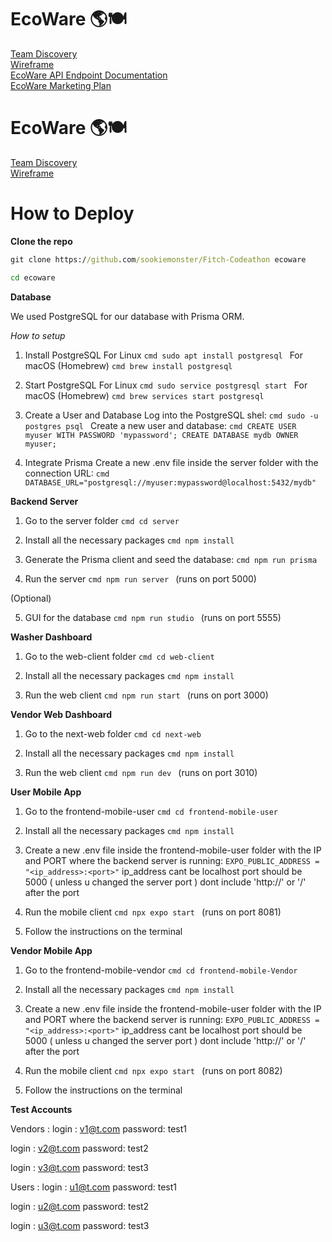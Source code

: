# EcoWare 🌎🍽️
[Team Discovery](https://www.figma.com/board/gGCsLOUfskSWuw0Flmw9gt/Team-4-Discovery?node-id=0-1&node-type=canvas&t=GIlpj3XGpo9iecjX-0) <br>
[Wireframe](https://www.figma.com/design/vBSkMnoNiU1iBdxIJ5l15O/EcoWare?node-id=17-49&node-type=canvas&t=M0Y08aw3LX3AAdWn-0) <br>
[EcoWare API Endpoint Documentation](https://github.com/user-attachments/files/17452292/EcoWare.API.Endpoint.Documentation.pdf) <br>
[EcoWare Marketing Plan](https://github.com/user-attachments/files/17452301/EcoWare.Marketing.Plan.pdf)

# EcoWare 🌎🍽️
[Team Discovery](https://www.figma.com/board/gGCsLOUfskSWuw0Flmw9gt/Team-4-Discovery?node-id=0-1&node-type=canvas&t=GIlpj3XGpo9iecjX-0) <br>
[Wireframe](https://www.figma.com/design/vBSkMnoNiU1iBdxIJ5l15O/EcoWare?node-id=17-49&node-type=canvas&t=M0Y08aw3LX3AAdWn-0)

# How to Deploy

**Clone the repo**

```cmd
git clone https://github.com/sookiemonster/Fitch-Codeathon ecoware

cd ecoware
```

**Database**

We used PostgreSQL for our database with Prisma ORM.

*How to setup*

  1. Install PostgreSQL
    For Linux 
    ```cmd
    sudo apt install postgresql
    ```
    For macOS (Homebrew) 
    ```cmd
    brew install postgresql
    ```
    
  3. Start PostgreSQL
    For Linux 
    ```cmd
    sudo service postgresql start
    ```
    For macOS (Homebrew) 
    ```cmd
    brew services start postgresql
    ```
    
  5. Create a User and Database
    Log into the PostgreSQL shel: 
    ```cmd
    sudo -u postgres psql
    ```
    Create a new user and database: 
    ```cmd
    CREATE USER myuser WITH PASSWORD 'mypassword';
    CREATE DATABASE mydb OWNER myuser;
    ```

  7. Integrate Prisma
    Create a new .env file inside the server folder with the connection URL:
    ```cmd
    DATABASE_URL="postgresql://myuser:mypassword@localhost:5432/mydb"
    ```

**Backend Server**

  1. Go to the server folder
    ```cmd
    cd server
    ```

  3. Install all the necessary packages
    ```cmd
    npm install
    ```

  5. Generate the Prisma client and seed the database:
    ```cmd
    npm run prisma
    ```

  7. Run the server
    ```cmd
    npm run server
    ```
    (runs on port 5000)

  (Optional)

  5. GUI for the database
    ```cmd
    npm run studio
    ```
    (runs on port 5555)

**Washer Dashboard**

  1. Go to the web-client folder
    ```cmd
    cd web-client
    ```

  3. Install all the necessary packages
    ```cmd
    npm install
    ```

  5. Run the web client
    ```cmd
    npm run start
    ```
    (runs on port 3000)

**Vendor Web Dashboard**

  1. Go to the next-web folder
    ```cmd
    cd next-web
    ```

  3. Install all the necessary packages
    ```cmd
    npm install
    ```

  5. Run the web client
    ```cmd
    npm run dev
    ```
    (runs on port 3010)

**User Mobile App**

  1. Go to the frontend-mobile-user
    ```cmd
    cd frontend-mobile-user
    ```

  3. Install all the necessary packages
    ```cmd
    npm install
    ```

  5. Create a new .env file inside the frontend-mobile-user folder with the IP and PORT where the backend server is running:
    ```EXPO_PUBLIC_ADDRESS = "<ip_address>:<port>"```
    ip_address cant be localhost
    port should be 5000 ( unless u changed the server port )
    dont include 'http://' or '/' after the port

  6. Run the mobile client
    ```cmd
    npx expo start
    ```
    (runs on port 8081)

  8. Follow the instructions on the terminal

**Vendor Mobile App**

  1. Go to the frontend-mobile-vendor
    ```cmd
    cd frontend-mobile-Vendor
    ```

  3. Install all the necessary packages
    ```cmd
    npm install
    ```

  5. Create a new .env file inside the frontend-mobile-user folder with the IP and PORT where the backend server is running:
    ```EXPO_PUBLIC_ADDRESS = "<ip_address>:<port>"```
    ip_address cant be localhost
    port should be 5000 ( unless u changed the server port )
    dont include 'http://' or '/' after the port

  6. Run the mobile client
    ```cmd
    npx expo start
    ```
    (runs on port 8082)

  8. Follow the instructions on the terminal

**Test Accounts**

Vendors : 
  login : v1@t.com
  password: test1

  login : v2@t.com
  password: test2

  login : v3@t.com
  password: test3

Users : 
  login : u1@t.com
  password: test1

  login : u2@t.com
  password: test2

  login : u3@t.com
  password: test3



  


 


      

  




